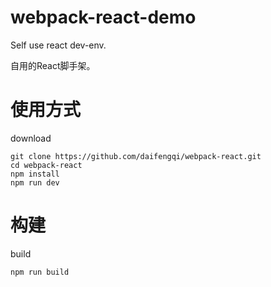 # webpack-react-demo
Self use react dev-env. 

自用的React脚手架。

# 使用方式
download
```shell
git clone https://github.com/daifengqi/webpack-react.git
cd webpack-react
npm install
npm run dev
```

# 构建
build
```shell
npm run build
```
